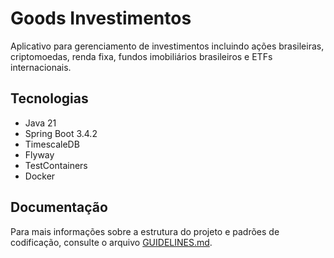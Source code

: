 # Goods Investimentos

Aplicativo para gerenciamento de investimentos incluindo ações brasileiras, criptomoedas, renda fixa, fundos imobiliários brasileiros e ETFs internacionais.

## Tecnologias

- Java 21
- Spring Boot 3.4.2
- TimescaleDB
- Flyway
- TestContainers
- Docker

## Documentação

Para mais informações sobre a estrutura do projeto e padrões de codificação, consulte o arquivo [GUIDELINES.md](GUIDELINES.md).
